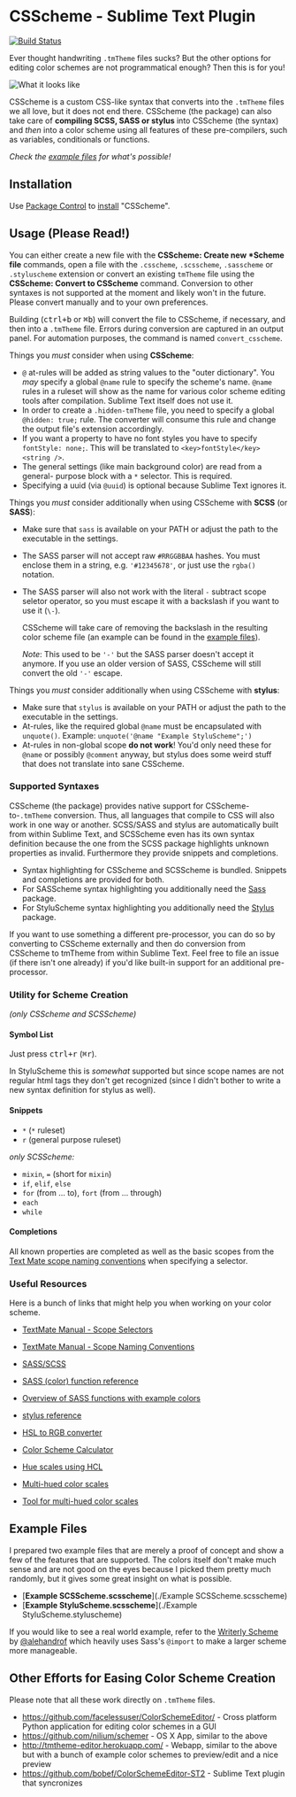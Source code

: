 CSScheme - Sublime Text Plugin
==============================

[![Build Status][]](https://travis-ci.org/FichteFoll/CSScheme)

[Build Status]: https://travis-ci.org/FichteFoll/CSScheme.png

Ever thought handwriting `.tmTheme` files sucks? But the other options for
editing color schemes are not programmatical enough? Then this is for you!

![What it looks like](http://i.imgur.com/0LTV2xq.gif)

CSScheme is a custom CSS-like syntax that converts into the `.tmTheme` files we
all love, but it does not end there. CSScheme (the package) can also take care
of **compiling SCSS, SASS or stylus** into CSScheme (the syntax) and *then* into
a color scheme using all features of these pre-compilers, such as variables,
conditionals or functions.

*Check the [example files](#example-files) for what's possible!*


## Installation

Use [Package Control][] to [install][] "CSScheme".

[Package Control]: https://packagecontrol.io/installation
[install]: https://packagecontrol.io/docs/usage


## Usage (Please Read!)

You can either create a new file with the **CSScheme: Create new \*Scheme file**
commands, open a file with the `.csscheme`, `.scsscheme`, `.sasscheme` or
`.styluscheme` extension or convert an existing `tmTheme` file using the
**CSScheme: Convert to CSScheme** command. Conversion to other syntaxes is not
supported at the moment and likely won't in the future. Please convert manually
and to your own preferences.

Building (<kbd>ctrl+b</kbd> or <kbd>⌘b</kbd>) will convert the file to CSScheme,
if necessary, and then into a `.tmTheme` file. Errors during conversion are
captured in an output panel. For automation purposes, the command is named
`convert_csscheme`.

Things you *must* consider when using **CSScheme**:

- `@` at-rules will be added as string values to the "outer dictionary". You
  *may* specify a global `@name` rule to specify the scheme's name. `@name`
  rules in a ruleset will show as the name for various color scheme editing
  tools after compilation. Sublime Text itself does not use it.
- In order to create a `.hidden-tmTheme` file, you need to specify a global
  `@hidden: true;` rule. The converter will consume this rule and change the
  output file's extension accordingly.
- If you want a property to have no font styles you have to specify 
  `fontStyle: none;`. This will be translated to
  `<key>fontStyle</key><string />`.
- The general settings (like main background color) are read from a general-
  purpose block with a `*` selector. This is required.
- Specifying a uuid (via `@uuid`) is optional because Sublime Text ignores it.


Things you *must* consider additionally when using CSScheme with **SCSS** (or
**SASS**):

- Make sure that `sass` is available on your PATH or adjust the path to the
  executable in the settings.
- The SASS parser will not accept raw `#RRGGBBAA` hashes. You must enclose
  them in a string, e.g. `'#12345678'`, or just use the `rgba()` notation.
- The SASS parser will also not work with the literal `-` subtract scope seletor
  operator, so you must escape it with a backslash if you want to use it (`\-`).

  CSScheme will take care of removing the backslash in the resulting color
  scheme file (an example can be found in the [example files](#example-files)).

  *Note*: This used to be `'-'` but the SASS parser doesn't accept it anymore.
  If you use an older version of SASS, CSScheme will still convert the old `'-'`
  escape.


Things you *must* consider additionally when using CSScheme with **stylus**:

- Make sure that `stylus` is available on your PATH or adjust the path to the
  executable in the settings.
- At-rules, like the required global `@name` must be encapsulated with
  `unquote()`. Example: `unquote('@name "Example StyluScheme";')`
- At-rules in non-global scope **do not work**! You'd only need these for
  `@name` or possibly `@comment` anyway, but stylus does some weird stuff that
  does not translate into sane CSScheme.


### Supported Syntaxes

CSScheme (the package) provides native support for CSScheme-to-`.tmTheme`
conversion. Thus, all languages that compile to CSS will also work in one way or
another. SCSS/SASS and stylus are automatically built from within Sublime Text,
and SCSScheme even has its own syntax definition because the one from the SCSS
package highlights unknown properties as invalid. Furthermore they provide
snippets and completions.

- Syntax highlighting for CSScheme and SCSScheme is bundled. Snippets and
  completions are provided for both.
- For SASScheme syntax highlighting you additionally need the [Sass][] package.
- For StyluScheme syntax highlighting you additionally need the [Stylus][]
  package.

[Sass]: https://packagecontrol.io/packages/Sass
[Stylus]: https://packagecontrol.io/packages/Stylus

If you want to use something a different pre-processor, you can do so by
converting to CSScheme externally and then do conversion from CSScheme to
tmTheme from within Sublime Text. Feel free to file an issue (if there isn't one
already) if you'd like built-in support for an additional pre-processor.


### Utility for Scheme Creation
*(only CSScheme and SCSScheme)*

#### Symbol List

Just press <kbd>ctrl+r</kbd> (<kbd>⌘r</kbd>).

In StyluScheme this is *somewhat* supported but since scope names are not
regular html tags they don't get recognized (since I didn't bother to write a
new syntax definition for stylus as well).

#### Snippets

- `*` (`*` ruleset)
- `r` (general purpose ruleset)

*only SCSScheme:*

- `mixin`, `=` (short for `mixin`)
- `if`, `elif`, `else`
- `for` (from ... to), `fort` (from ... through)
- `each`
- `while`

#### Completions

All known properties are completed as well as the basic scopes from the
[Text Mate scope naming conventions](#useful-resources) when specifying a 
selector.


### Useful Resources

Here is a bunch of links that might help you when working on your color scheme.

- [TextMate Manual - Scope Selectors](http://manual.macromates.com/en/scope_selectors)
- [TextMate Manual - Scope Naming Conventions](http://manual.macromates.com/en/language_grammars.html#naming-conventions)

- [SASS/SCSS](http://sass-lang.com/)
- [SASS (color) function reference](http://sass-lang.com/documentation/Sass/Script/Functions.html)
- [Overview of SASS functions with example colors](http://jackiebalzer.com/color)
- [stylus reference](http://learnboost.github.io/stylus/)

- [HSL to RGB converter](http://serennu.com/colour/hsltorgb.php)
- [Color Scheme Calculator](http://serennu.com/colour/colourcalculator.php)
- [Hue scales using HCL](http://vis4.net/blog/posts/avoid-equidistant-hsv-colors/)
- [Multi-hued color scales](https://vis4.net/blog/posts/mastering-multi-hued-color-scales/)
- [Tool for multi-hued color scales](https://vis4.net/labs/multihue/)


## Example Files

I prepared two example files that are merely a proof of concept and show a few
of the features that are supported. The colors itself don't make much sense and
are not good on the eyes because I picked them pretty much randomly, but it
gives some great insight on what is possible.

- [**Example SCSScheme.scsscheme**](./Example SCSScheme.scsscheme)
- [**Example StyluScheme.scsscheme**](./Example StyluScheme.styluscheme)

If you would like to see a real world example, refer to the [Writerly Scheme][]
by [@alehandrof][] which heavily uses Sass's `@import` to make a larger scheme
more manageable.

[Writerly Scheme]: https://github.com/alehandrof/Writerly
[@alehandrof]: https://github.com/alehandrof


## Other Efforts for Easing Color Scheme Creation

Please note that all these work directly on `.tmTheme` files.

- <https://github.com/facelessuser/ColorSchemeEditor/> - Cross platform Python
  application for editing color schemes in a GUI
- <https://github.com/nilium/schemer> - OS X App, similar to the above
- <http://tmtheme-editor.herokuapp.com/> - Webapp, similar to the above but
  with a bunch of example color schemes to preview/edit and a nice preview
- <https://github.com/bobef/ColorSchemeEditor-ST2> - Sublime Text plugin that
  syncronizes
